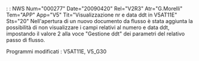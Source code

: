  :  : NWS Num="000277" Date="20090420" Rel="V2R3" Atr="G.Morelli" Tem="APP" App="V5" Tit="Visualizzazione nr e data ddt in V5AT11E" Sts="20"
Nell'apertura di un nuovo documento da flusso è stata aggiunta la possibilità di non visualizzare i campi relativi al numero e data ddt, impostando il valore 2 alla voce "Gestione ddt" dei parametri del relativo passo di flusso.

Programmi modificati :  V5AT11E, V5_G30
